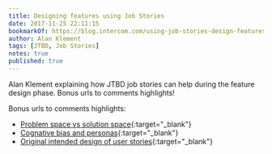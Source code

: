 ```yaml
---
title: Designing features using Job Stories
date: 2017-11-25 22:11:15
bookmarkOf: https://blog.intercom.com/using-job-stories-design-features-ui-ux/
author: Alan Klement
tags: [JTBD, Job Stories]
notes: true
published: true
---
```


Alan Klement explaining how JTBD job stories can help during the feature design phase. Bonus urls to comments highlights!

Bonus urls to comments highlights:

* [Problem space vs solution space](https://blog.intercom.com/using-job-stories-design-features-ui-ux/#comment-2032438850){:target="_blank"}
* [Cognative bias and personas](https://blog.intercom.com/using-job-stories-design-features-ui-ux/#comment-2022626819){:target="_blank"}
* [Original intended design of user stories](https://blog.intercom.com/using-job-stories-design-features-ui-ux/#comment-1736634294){:target="_blank"}
